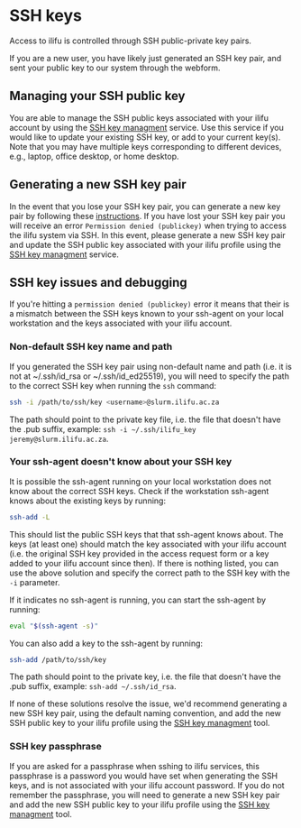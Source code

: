 # SSH keys

Access to ilifu is controlled through SSH public-private key pairs.

If you are a new user, you have likely just generated an SSH key pair, and sent your public key to our system through the webform.

## Managing your SSH public key

You are able to manage the SSH public keys associated with your ilifu account by using the [SSH key managment](https://usage.ilifu.ac.za/ssh_keys) service. Use this service if you would like to update your existing SSH key, or add to your current key(s). Note that you may have multiple keys corresponding to different devices, e.g., laptop, office desktop, or home desktop.

## Generating a new SSH key pair

In the event that you lose your SSH key pair, you can generate a new key pair by following these [instructions](https://help.github.com/articles/generating-a-new-ssh-key-and-adding-it-to-the-ssh-agent/). If you have lost your SSH key pair you will receive an error `Permission denied (publickey)` when trying to access the ilifu system via SSH. In this event, please generate a new SSH key pair and update the SSH public key associated with your ilifu profile using the [SSH key managment](https://usage.ilifu.ac.za/ssh_keys) service.

## SSH key issues and debugging

If you're hitting a `permission denied (publickey)` error it means that their is a mismatch between the SSH keys known to your ssh-agent on your local workstation and the keys associated with your ilifu account.

### Non-default SSH key name and path

If you generated the SSH key pair using non-default name and path (i.e. it is not at ~/.ssh/id_rsa or ~/.ssh/id_ed25519), you will need to specify the path to the correct SSH key when running the `ssh` command:

```bash
ssh -i /path/to/ssh/key <username>@slurm.ilifu.ac.za
```
The path should point to the private key file, i.e. the file that doesn't have the .pub suffix, example: `ssh -i ~/.ssh/ilifu_key jeremy@slurm.ilifu.ac.za`.

### Your ssh-agent doesn't know about your SSH key

It is possible the ssh-agent running on your local workstation does not know about the correct SSH keys. Check if the workstation ssh-agent knows about the existing keys by running:

```bash
ssh-add -L
```
This should list the public SSH keys that that ssh-agent knows about. The keys (at least one) should match the key associated with your ilifu account (i.e. the original SSH key provided in the access request form or a key added to your ilifu account since then). If there is nothing listed, you can use the above solution and specify the correct path to the SSH key with the `-i` parameter. 

If it indicates no ssh-agent is running, you can start the ssh-agent by running:
```bash
eval "$(ssh-agent -s)"
```

You can also add a key to the ssh-agent by running:
```bash
ssh-add /path/to/ssh/key
```

The path should point to the private key, i.e. the file that doesn't have the .pub suffix, example: `ssh-add ~/.ssh/id_rsa`.

If none of these solutions resolve the issue, we'd recommend generating a new SSH key pair, using the default naming convention, and add the new SSH public key to your ilifu profile using the [SSH key managment](https://usage.ilifu.ac.za/ssh_keys) tool.

### SSH key passphrase

If you are asked for a passphrase when sshing to ilifu services, this passphrase is a password you would have set when generating the SSH keys, and is not associated with your ilifu account password. If you do not remember the passphrase, you will need to generate a new SSH key pair and add the new SSH public key to your ilifu profile using the [SSH key managment](https://usage.ilifu.ac.za/ssh_keys) tool.